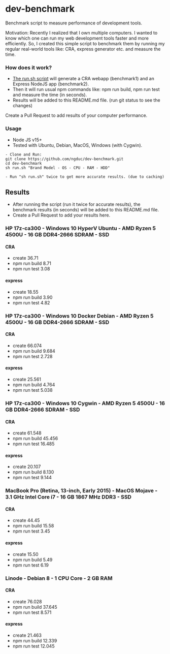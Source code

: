 # dev-benchmark

Benchmark script to measure performance of development tools.

Motivation: Recently I realized that I own multiple computers. I wanted to know which one can run my web development tools faster and more efficiently. So, I created this simple script to benchmark them by running my regular real-world tools like: CRA, express generator etc. and measure the time.

### How does it work?

- [The run.sh script](./run.sh) will generate a CRA webapp (benchmark1) and an Express NodeJS app (benchmark2).
- Then it will run usual npm commands like: npm run build, npm run test and measure the time (in seconds).
- Results will be added to this README.md file. (run git status to see the changes)

Create a Pull Request to add results of your computer performance.

### Usage

- Node JS v15+
- Tested with Ubuntu, Debian, MacOS, Windows (with Cygwin).

```
- Clone and Run:
git clone https://github.com/ngduc/dev-benchmark.git
cd dev-benchmark
sh run.sh "Brand Model - OS - CPU - RAM - HDD"

- Run "sh run.sh" twice to get more accurate results. (due to caching)
```

## Results

- After running the script (run it twice for accurate results), the benchmark results (in seconds) will be added to this README.md file.
- Create a Pull Request to add your results here.

### HP 17z-ca300 - Windows 10 HyperV Ubuntu - AMD Ryzen 5 4500U - 16 GB DDR4-2666 SDRAM - SSD

#### CRA

- create
  36.71
- npm run build
  8.71
- npm run test
  3.08

#### express

- create
  18.55
- npm run build
  3.90
- npm run test
  4.82

### HP 17z-ca300 - Windows 10 Docker Debian - AMD Ryzen 5 4500U - 16 GB DDR4-2666 SDRAM - SSD

#### CRA

- create
66.074
- npm run build
9.684
- npm run test
2.728

#### express

- create
25.561
- npm run build
4.764
- npm run test
5.038

### HP 17z-ca300 - Windows 10 Cygwin - AMD Ryzen 5 4500U - 16 GB DDR4-2666 SDRAM - SSD

#### CRA

- create
61.548
- npm run build
45.456
- npm run test
16.485

#### express

- create
20.107
- npm run build
8.130
- npm run test
9.144

### MacBook Pro (Retina, 13-inch, Early 2015) - MacOS Mojave - 3.1 GHz Intel Core i7 - 16 GB 1867 MHz DDR3 - SSD

#### CRA

- create
  44.45
- npm run build
  15.58
- npm run test
  3.45

#### express

- create
  15.50
- npm run build
  5.49
- npm run test
  6.19

### Linode - Debian 8 - 1 CPU Core - 2 GB RAM

#### CRA

- create
76.028
- npm run build
37.645
- npm run test
8.571

#### express

- create
21.463
- npm run build
12.339
- npm run test
12.045
